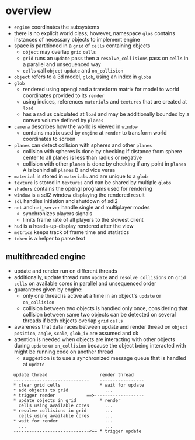 # overview
* `engine` coordinates the subsystems
* there is no explicit world class; however, namespace `glos` contains instances of necessary objects to implement engine
* space is partitioned in a `grid` of `cells` containing objects
  - `object` may overlap `grid` `cells`
  - `grid` runs an `update` pass then a `resolve_collisions` pass on `cells` in a parallel and unsequenced way
  - `cells` call `object` `update` and `on_collision`
* `object` refers to a 3d model, `glob`, using an index in `globs`
* `glob`
  - rendered using opengl and a transform matrix for model to world coordinates provided to its `render`
  - using indices, references `materials` and `textures` that are created at `load`
  - has a radius calculated at `load` and may be additionally bounded by a convex volume defined by `planes`
* `camera` describes how the world is viewed in `window`
  - contains matrix used by `engine` at `render` to transform world coordinates to screen
* `planes` can detect collision with spheres and other `planes`
  - collision with spheres is done by checking if distance from sphere center to all planes is less than radius or negative
  - collision with other `planes` is done by checking if any point in `planes` A is behind all `planes` B and vice versa
* `material` is stored in `materials` and are unique to a `glob`
* `texture` is stored in `textures` and can be shared by multiple `globs`
* `shaders` contains the opengl programs used for rendering
* `window` is a sdl2 window displaying the rendered result
* `sdl` handles initiation and shutdown of sdl2
* `net` and `net_server` handle single and multiplayer modes
  - synchronizes players signals
  - limits frame rate of all players to the slowest client
* `hud` is a heads-up-display rendered after the view
* `metrics` keeps track of frame time and statistics
* `token` is a helper to parse text

## multithreaded engine
* update and render run on different threads
* additionally, update thread runs `update` and `resolve_collisions` on `grid` `cells` on available cores in parallel and unsequenced order
* guarantees given by engine:
  - only one thread is active at a time in an object's `update` or `on_collision`
  - collision between two objects is handled only once, considering that collision between same two objects can be detected on several threads if both objects overlap `grid` `cells`
* awareness that data races between update and render thread on `object` `position`, `angle`, `scale`, `glob_ix` are assumed and ok
* attention is needed when objects are interacting with other objects during `update` or `on_collision` because the object being interacted with might be running code on another thread
  - suggestion is to use a synchronized message queue that is handled at `update`

```
   update thread                    render thread
   -----------------------------    -----------------
   * clear grid cells               * wait for update
   * add objects to grid              ...
   * trigger render            ==>-------------------
   * update objects in grid         * render
     cells using available cores      ...
   * resolve collisions in grid       ...
     cells using available cores      ...
   * wait for render                  ...
     ...                              ...                              
   -----------------------------<== * trigger update
```

